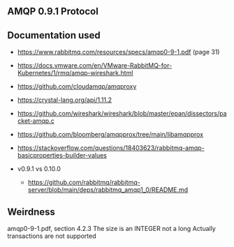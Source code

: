 ## AMQP 0.9.1 Protocol

## Documentation used

* https://www.rabbitmq.com/resources/specs/amqp0-9-1.pdf (page 31)
* https://docs.vmware.com/en/VMware-RabbitMQ-for-Kubernetes/1/rmq/amqp-wireshark.html
* https://github.com/cloudamqp/amqproxy
* https://crystal-lang.org/api/1.11.2
* https://github.com/wireshark/wireshark/blob/master/epan/dissectors/packet-amqp.c
* https://github.com/bloomberg/amqpprox/tree/main/libamqpprox
* https://stackoverflow.com/questions/18403623/rabbitmq-amqp-basicproperties-builder-values


* v0.9.1 vs 0.10.0
    * https://github.com/rabbitmq/rabbitmq-server/blob/main/deps/rabbitmq_amqp1_0/README.md

## Weirdness

amqp0-9-1.pdf, section 4.2.3
The size is an INTEGER not a long
Actually transactions are not supported
